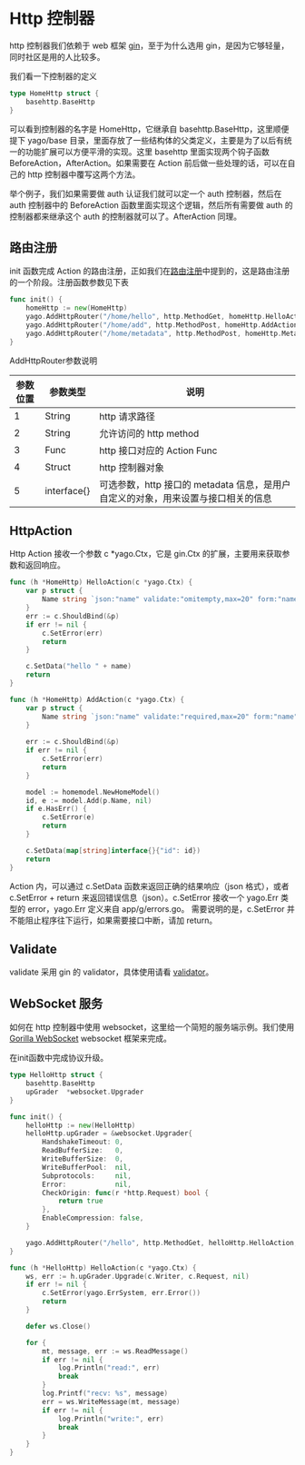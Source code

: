 # Http 控制器

http 控制器我们依赖于 web 框架 [gin](https://github.com/gin-gonic/gin)，至于为什么选用 gin，是因为它够轻量，同时社区是用的人比较多。

我们看一下控制器的定义

```go
type HomeHttp struct {
	basehttp.BaseHttp
}
```

可以看到控制器的名字是 HomeHttp，它继承自 basehttp.BaseHttp，这里顺便提下 yago/base 目录，里面存放了一些结构体的父类定义，主要是为了以后有统一的功能扩展可以方便平滑的实现。这里 basehttp 里面实现两个钩子函数 BeforeAction，AfterAction。如果需要在 Action 前后做一些处理的话，可以在自己的 http 控制器中覆写这两个方法。

举个例子，我们如果需要做 auth 认证我们就可以定一个 auth 控制器，然后在 auth 控制器中的 BeforeAction 函数里面实现这个逻辑，然后所有需要做 auth 的控制器都来继承这个 auth 的控制器就可以了。AfterAction 同理。

## 路由注册

init 函数完成 Action 的路由注册，正如我们在[路由注册](/route/route.md)中提到的，这是路由注册的一个阶段。注册函数参数见下表

```go
func init() {
	homeHttp := new(HomeHttp)
	yago.AddHttpRouter("/home/hello", http.MethodGet, homeHttp.HelloAction, homeHttp)
	yago.AddHttpRouter("/home/add", http.MethodPost, homeHttp.AddAction, homeHttp)
	yago.AddHttpRouter("/home/metadata", http.MethodPost, homeHttp.MetadataAction, homeHttp,HttpMetaData{Label:"接口的名称"})
}
```

AddHttpRouter参数说明

| 参数位置 | 参数类型 | 说明 |
| ------- | ------- | ------- |
| 1 | String | http 请求路径 |
| 2 | String | 允许访问的 http method |
| 3 | Func | http 接口对应的 Action Func |
| 4 | Struct | http 控制器对象 |
| 5 | interface{} | 可选参数，http 接口的 metadata 信息，是用户自定义的对象，用来设置与接口相关的信息|

## HttpAction

Http Action 接收一个参数 c *yago.Ctx，它是 gin.Ctx 的扩展，主要用来获取参数和返回响应。

```go
func (h *HomeHttp) HelloAction(c *yago.Ctx) {
    var p struct {
        Name string `json:"name" validate:"omitempty,max=20" form:"name"`
    }
    err := c.ShouldBind(&p)
    if err != nil {
        c.SetError(err)
        return
    }

	c.SetData("hello " + name)
	return
}

func (h *HomeHttp) AddAction(c *yago.Ctx) {
    var p struct {
        Name string `json:"name" validate:"required,max=20" form:"name" label:"姓名"`
    }
    
    err := c.ShouldBind(&p)
    if err != nil {
        c.SetError(err)
        return
    }

	model := homemodel.NewHomeModel()
	id, e := model.Add(p.Name, nil)
	if e.HasErr() {
		c.SetError(e)
		return
	}

	c.SetData(map[string]interface{}{"id": id})
	return
}
```

Action 内，可以通过 c.SetData 函数来返回正确的结果响应（json 格式），或者 c.SetError + return 来返回错误信息（json）。c.SetError 接收一个 yago.Err 类型的 error，yago.Err 定义来自 app/g/errors.go。 需要说明的是，c.SetError 并不能阻止程序往下运行，如果需要接口中断，请加 return。

## Validate

validate 采用 gin 的 validator，具体使用请看 [validator](/library/validator.md)。


## WebSocket 服务

如何在 http 控制器中使用 websocket，这里给一个简短的服务端示例。我们使用 [Gorilla WebSocket](https://github.com/gorilla/websocket)  websocket 框架来完成。

在init函数中完成协议升级。

```go
type HelloHttp struct {
	basehttp.BaseHttp
	upGrader  *websocket.Upgrader
}

func init() {
	helloHttp := new(HelloHttp)
	helloHttp.upGrader = &websocket.Upgrader{
		HandshakeTimeout: 0,
		ReadBufferSize:   0,
		WriteBufferSize:  0,
		WriteBufferPool:  nil,
		Subprotocols:     nil,
		Error:            nil,
		CheckOrigin: func(r *http.Request) bool {
			return true
		},
		EnableCompression: false,
	}

	yago.AddHttpRouter("/hello", http.MethodGet, helloHttp.HelloAction, helloHttp)
}

func (h *HelloHttp) HelloAction(c *yago.Ctx) {
	ws, err := h.upGrader.Upgrade(c.Writer, c.Request, nil)
	if err != nil {
		c.SetError(yago.ErrSystem, err.Error())
		return
	}

	defer ws.Close()

	for {
		mt, message, err := ws.ReadMessage()
		if err != nil {
			log.Println("read:", err)
			break
		}
		log.Printf("recv: %s", message)
		err = ws.WriteMessage(mt, message)
		if err != nil {
			log.Println("write:", err)
			break
		}
	}
}
```
